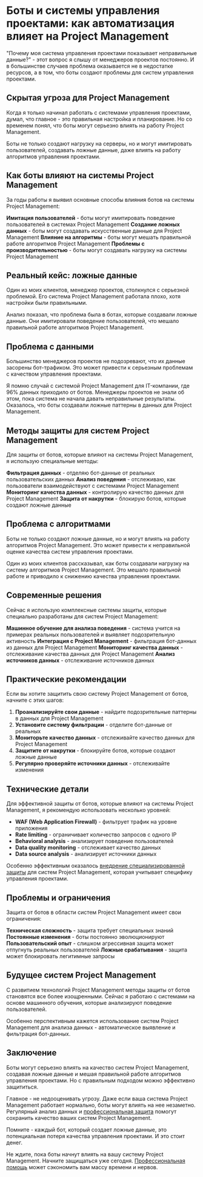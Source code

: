 ﻿# Боты и системы управления проектами: как автоматизация влияет на Project Management

"Почему моя система управления проектами показывает неправильные данные?" - этот вопрос я слышу от менеджеров проектов постоянно. И в большинстве случаев проблема оказывается не в недостатке ресурсов, а в том, что боты создают проблемы для систем управления проектами.

## Скрытая угроза для Project Management

Когда я только начинал работать с системами управления проектами, думал, что главное - это правильная настройка и планирование. Но со временем понял, что боты могут серьезно влиять на работу Project Management.

Боты не только создают нагрузку на серверы, но и могут имитировать пользователей, создавать ложные данные, даже влиять на работу алгоритмов управления проектами.

## Как боты влияют на системы Project Management

За годы работы я выявил основные способы влияния ботов на системы Project Management:

**Имитация пользователей** - боты могут имитировать поведение пользователей в системах Project Management
**Создание ложных данных** - боты могут создавать искусственные данные для Project Management
**Влияние на алгоритмы** - боты могут мешать правильной работе алгоритмов Project Management
**Проблемы с производительностью** - боты могут создавать нагрузку на системы Project Management

## Реальный кейс: ложные данные

Один из моих клиентов, менеджер проектов, столкнулся с серьезной проблемой. Его система Project Management работала плохо, хотя настройки были правильными.

Анализ показал, что проблема была в ботах, которые создавали ложные данные. Они имитировали поведение пользователей, что мешало правильной работе алгоритмов Project Management.

## Проблема с данными

Большинство менеджеров проектов не подозревают, что их данные засорены бот-трафиком. Это может привести к серьезным проблемам с качеством управления проектами.

Я помню случай с системой Project Management для IT-компании, где 96% данных приходило от ботов. Менеджеры проектов не знали об этом, пока система не начала давать неправильные результаты. Оказалось, что боты создавали ложные паттерны в данных для Project Management.

## Методы защиты для систем Project Management

Для защиты от ботов, которые влияют на системы Project Management, я использую специальные методы:

**Фильтрация данных** - отделяю бот-данные от реальных пользовательских данных
**Анализ поведения** - отслеживаю, как пользователи взаимодействуют с системами Project Management
**Мониторинг качества данных** - контролирую качество данных для Project Management
**Защита от накрутки** - блокирую ботов, которые создают ложные данные

## Проблема с алгоритмами

Боты не только создают ложные данные, но и могут влиять на работу алгоритмов Project Management. Это может привести к неправильной оценке качества систем управления проектами.

Один из моих клиентов рассказывал, как боты создавали нагрузку на систему алгоритмов Project Management. Это мешало правильной работе и приводило к снижению качества управления проектами.

## Современные решения

Сейчас я использую комплексные системы защиты, которые специально разработаны для систем Project Management:

**Машинное обучение для анализа поведения** - система учится на примерах реальных пользователей и выявляет подозрительную активность
**Интеграция с Project Management** - фильтрация бот-данных из данных для Project Management
**Мониторинг качества данных** - отслеживание качества данных для Project Management
**Анализ источников данных** - отслеживание источников данных

## Практические рекомендации

Если вы хотите защитить свою систему Project Management от ботов, начните с этих шагов:

1. **Проанализируйте свои данные** - найдите подозрительные паттерны в данных для Project Management
2. **Установите систему фильтрации** - отделите бот-данные от реальных
3. **Мониторьте качество данных** - отслеживайте качество данных для Project Management
4. **Защитите от накрутки** - блокируйте ботов, которые создают ложные данные
5. **Регулярно проверяйте источники данных** - отслеживайте изменения

## Технические детали

Для эффективной защиты от ботов, которые влияют на системы Project Management, я рекомендую использовать несколько уровней:

- **WAF (Web Application Firewall)** - фильтрует трафик на уровне приложения
- **Rate limiting** - ограничивает количество запросов с одного IP
- **Behavioral analysis** - анализирует поведение пользователей
- **Data quality monitoring** - отслеживает качество данных
- **Data source analysis** - анализирует источники данных

Особенно эффективным оказалось [внедрение специализированной защиты](https://progaem.com/ustanovka-antibota-usluga-po-zashhite-ot-botov-vashih-sajtov-na-razlichnyh-cms-sistemah.html) для систем Project Management, которая учитывает специфику управления проектами.

## Проблемы и ограничения

Защита от ботов в области систем Project Management имеет свои ограничения:

**Техническая сложность** - защита требует специальных знаний
**Постоянные изменения** - боты постоянно эволюционируют
**Пользовательский опыт** - слишком агрессивная защита может отпугнуть реальных пользователей
**Ложные срабатывания** - защита может блокировать легитимные запросы

## Будущее систем Project Management

С развитием технологий Project Management методы защиты от ботов становятся все более изощренными. Сейчас я работаю с системами на основе машинного обучения, которые анализируют поведение пользователей.

Особенно перспективным кажется использование систем Project Management для анализа данных - автоматическое выявление и фильтрация бот-данных.

## Заключение

Боты могут серьезно влиять на качество систем Project Management, создавая ложные данные и мешая правильной работе алгоритмов управления проектами. Но с правильным подходом можно эффективно защититься.

Главное - не недооценивать угрозу. Даже если ваша система Project Management работает нормально, боты могут влиять на нее незаметно. Регулярный анализ данных и [профессиональная защита](https://progaem.com/ustanovka-antibota-usluga-po-zashhite-ot-botov-vashih-sajtov-na-razlichnyh-cms-sistemah.html) помогут сохранить качество ваших систем Project Management.

Помните - каждый бот, который создает ложные данные, это потенциальная потеря качества управления проектами. И это стоит денег.

Не ждите, пока боты начнут влиять на вашу систему Project Management. Начните защищаться уже сегодня. [Профессиональная помощь](https://progaem.com/ustanovka-antibota-usluga-po-zashhite-ot-botov-vashih-sajtov-na-razlichnyh-cms-sistemah.html) может сэкономить вам массу времени и нервов.
